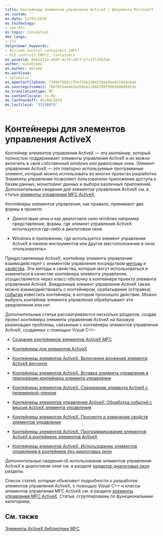 ```yaml
---
title: Контейнеры элементов управления ActiveX | Документы Microsoft
ms.custom: ''
ms.date: 11/04/2016
ms.technology:
- cpp-mfc
ms.topic: conceptual
dev_langs:
- C++
helpviewer_keywords:
- ActiveX control containers [MFC]
- OLE controls [MFC], containers
ms.assetid: 0eb1a713-e607-4c79-a0c7-67c5f1fd5fab
author: mikeblome
ms.author: mblome
ms.workload:
- cplusplus
ms.openlocfilehash: 73496f892cc55ef59b2d84228ae9ae0416d3e8a6
ms.sourcegitcommit: 76b7653ae443a2b8eb1186b789f8503609d6453e
ms.translationtype: MT
ms.contentlocale: ru-RU
ms.lasthandoff: 05/04/2018
ms.locfileid: "33338979"
---
```

# <a name="activex-control-containers"></a>Контейнеры для элементов управления ActiveX
Контейнер элементов управления ActiveX — это контейнер, который полностью поддерживает элементы управления ActiveX и их можно включить в свой собственный windows или диалоговые окна. Элемент управления ActiveX — это повторно используемые программные элемент, который можно использовать во многих проектах разработки. Элементы управления позволяют пользователю приложения доступа к базам данных, мониторинг данных и выбора различных приложений. Дополнительные сведения для элементов управления ActiveX см. в статье [элементы управления MFC ActiveX](../mfc/mfc-activex-controls.md).  
  
 Контейнеры элементов управления, как правило, принимают две формы в проекте:  
  
-   Диалоговые окна и как диалоговое окно windows например представления, формы, где элемент управления ActiveX используется где-либо в диалоговом окне.  
  
-   Windows в приложении, где используется элемент управления ActiveX в панели инструментов или другое местоположение в окне «пользователь».  
  
 Предоставляемые ActiveX, контейнер элемента управления взаимодействует с элементом управления посредством [методы](../mfc/mfc-activex-controls-methods.md) и [свойства](../mfc/mfc-activex-controls-properties.md). Эти методы и свойства, которые могут использоваться и изменяться в качестве контейнера элемента управления, осуществляется через класс-оболочку в контейнере проекта элемента управления ActiveX. Внедренный элемент управления ActiveX также можно взаимодействовать с контейнером, срабатывание (отправка) [события](../mfc/mfc-activex-controls-events.md) известить контейнера, в котором произошло действие. Можно выбрать контейнер элемента управления обрабатывают эти уведомления или нет.  
  
 Дополнительные статьи рассматриваются несколько разделов, создав проект контейнера элемента управления ActiveX на базовую реализацию проблемы, связанные с контейнеры элементов управления ActiveX, созданных с помощью Visual C++:  
  
-   [Создание контейнеров элементов ActiveX MFC](../mfc/reference/creating-an-mfc-activex-control-container.md)  
  
-   [Контейнеры для элементов ActiveX](../mfc/containers-for-activex-controls.md)  
  
-   [Контейнеры элементов ActiveX. Включение вложения элемента ActiveX вручную](../mfc/activex-control-containers-manually-enabling-activex-control-containment.md)  
  
-   [Контейнеры элементов ActiveX. Вставка элемента управления в приложение контейнера элемента управления](../mfc/inserting-a-control-into-a-control-container-application.md)  
  
-   [Контейнеры элементов ActiveX. Соединение элемента ActiveX с переменной-членом](../mfc/activex-control-containers-connecting-an-activex-control-to-a-member-variable.md)  
  
-   [Контейнеры элементов управления ActiveX: Обработка событий с версии ActiveX элемента управления](../mfc/activex-control-containers-handling-events-from-an-activex-control.md)  
  
-   [Контейнеры элементов ActiveX. Просмотр и изменение свойств элементов управления](../mfc/activex-control-containers-viewing-and-modifying-control-properties.md)  
  
-   [Контейнеры элементов ActiveX. Программирование элементов ActiveX в контейнере элементов ActiveX](../mfc/programming-activex-controls-in-a-activex-control-container.md)  
  
-   [Контейнеры элементов ActiveX. Использование элементов управления в контейнере без диалоговых окон](../mfc/activex-control-containers-using-controls-in-a-non-dialog-container.md)  
  
 Дополнительные сведения об использовании элементов управления ActiveX в диалоговом окне см. в разделе [редактор диалоговых окон](../windows/dialog-editor.md) разделы.  
  
 Список статей, которые объясняют подробности о разработке элементов управления ActiveX, с помощью Visual C++ и классы элементов управления MFC ActiveX см. в разделе [элементы управления MFC ActiveX](../mfc/mfc-activex-controls.md). Статьи, сгруппированы по функциональным категориям.  
  
## <a name="see-also"></a>См. также  
 [Элементы ActiveX библиотеки MFC](../mfc/mfc-activex-controls.md)

